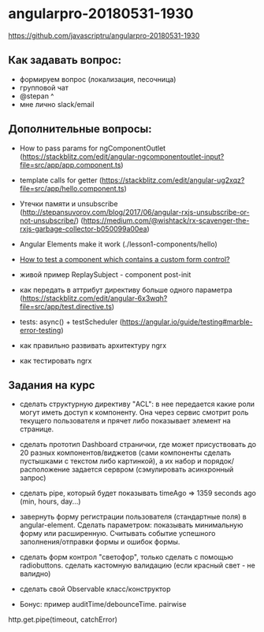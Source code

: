 # angularpro-20180531-1930

https://github.com/javascriptru/angularpro-20180531-1930

## Как задавать вопрос:

- формируем вопрос (локализация, песочница)
- групповой чат
- @stepan ^
- мне лично slack/email

## Дополнительные вопросы:

- How to pass params for ngComponentOutlet (https://stackblitz.com/edit/angular-ngcomponentoutlet-input?file=src/app/app.component.ts)
- template calls for getter (https://stackblitz.com/edit/angular-ug2xqz?file=src/app/hello.component.ts)
- Утечки памяти и unsubscribe
    (http://stepansuvorov.com/blog/2017/06/angular-rxjs-unsubscribe-or-not-unsubscribe/)
    (https://medium.com/@wishtack/rx-scavenger-the-rxjs-garbage-collector-b050099a00ea)
- Angular Elements make it work (./lesson1-components/hello)
- [How to test a component which contains a custom form control?](https://stackoverflow.com/questions/50821486/how-to-test-a-component-which-contains-a-custom-form-control)
- живой пример ReplaySubject - component post-init
- как передать в аттрибут директиву больше одного параметра (https://stackblitz.com/edit/angular-6x3wqh?file=src/app/test.directive.ts)

- tests: async() + testScheduler (https://angular.io/guide/testing#marble-error-testing)
- как правильно развивать архитектуру ngrx
- как тестировать ngrx


## Задания на курс
- сделать структурную директиву "ACL": в нее передается какие роли могут иметь доступ к компоненту. Она через сервис смотрит роль текущего пользователя и прячет либо показывает элемент на странице.

- сделать прототип Dashboard странички, где может присуствовать до 20 разных компонентов/виджетов (сами компоненты сделать пустышками с текстом либо картинкой), а их набор и порядок/расположение задается сервром (сэмулировать асинхронный запрос)

- сделать pipe, который будет показывать timeAgo => 1359 seconds ago (min, hours, day...)

- завернуть форму регистрации пользователя (стандартные поля) в angular-element. Сделать параметром: показывать минимальную форму или расширенную. Считывать событие успешного заполнения/отправки формы и ошибок формы.

- сделать форм контрол "светофор", только сделать с помощью radiobuttons. сделать кастомную валидацию (если красный свет - не валидно)

- сделать свой Observable класс/конструктор

- Бонус: пример auditTime/debounceTime. pairwise









http.get.pipe(timeout, catchError)